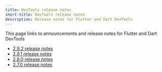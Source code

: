 ```yaml
---
title: DevTools release notes
short-title: DevTools release notes
description: Release notes for Flutter and Dart DevTools
---
```


This page links to announcements and release notes for
Flutter and Dart DevTools

* [2.9.2 release notes][]
* [2.9.1 release notes][]
* [2.8.0 release notes][]
* [2.7.0 release notes][]

[2.9.2 release notes]: {{site.url}}/development/tools/devtools/release-notes/release-notes-2.9.2
[2.9.1 release notes]: {{site.url}}/development/tools/devtools/release-notes/release-notes-2.9.1
[2.8.0 release notes]: {{site.url}}/development/tools/devtools/release-notes/release-notes-2.8.0
[2.7.0 release notes]: {{site.url}}/development/tools/devtools/release-notes/release-notes-2.7.0
